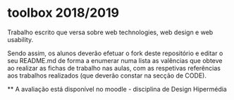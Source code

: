 # toolbox 2018/2019
Trabalho escrito que versa sobre web technologies, web design e web usability. 

Sendo assim, os alunos deverão efetuar o fork deste repositório e editar o seu README.md de forma a enumerar numa lista as valências que obteve ao realizar as fichas de trabalho nas aulas, com as respetivas referências aos trabalhos realizados (que deverão constar na secção de CODE).

** A avaliação está disponível no moodle - disciplina de Design Hipermédia
